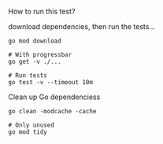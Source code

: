 How to run this test?

download dependencies, then run the tests...
```
go mod download

# With progressbar
go get -v ./...

# Run tests
go test -v --timeout 10m
```

Clean up Go dependenciess
```
go clean -modcache -cache

# Only unused
go mod tidy

````
